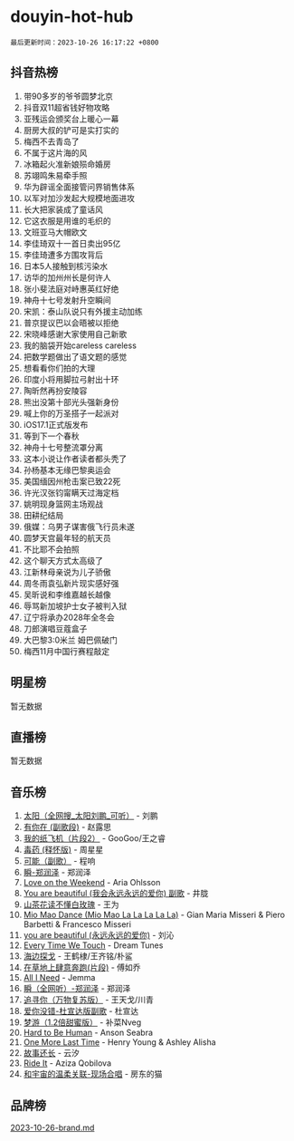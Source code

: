 # douyin-hot-hub

`最后更新时间：2023-10-26 16:17:22 +0800`

## 抖音热榜

1. 带90多岁的爷爷圆梦北京
1. 抖音双11超省钱好物攻略
1. 亚残运会颁奖台上暖心一幕
1. 厨房大叔的铲可是实打实的
1. 梅西不去青岛了
1. 不属于这片海的风
1. 冰箱起火准新娘殒命婚房
1. 苏翊鸣朱易牵手照
1. 华为辟谣全面接管问界销售体系
1. 以军对加沙发起大规模地面进攻
1. 长大把家装成了童话风
1. 它这衣服是用谁的毛织的
1. 文班亚马大帽欧文
1. 李佳琦双十一首日卖出95亿
1. 李佳琦遭多方围攻背后
1. 日本5人接触到核污染水
1. 访华的加州州长是何许人
1. 张小斐法庭对峙惠英红好绝
1. 神舟十七号发射升空瞬间
1. 宋凯：泰山队说只有外援主动加练
1. 普京提议巴以会晤被以拒绝
1. 宋晓峰感谢大家使用自己新歌
1. 我的脑袋开始careless careless
1. 把数学题做出了语文题的感觉
1. 想看看你们拍的大理
1. 印度小将用脚拉弓射出十环
1. 陶昕然再扮安陵容
1. 熊出没第十部光头强新身份
1. 喊上你的万圣搭子一起派对
1. iOS17.1正式版发布
1. 等到下一个春秋
1. 神舟十七号整流罩分离
1. 这本小说让作者读者都头秃了
1. 孙杨基本无缘巴黎奥运会
1. 美国缅因州枪击案已致22死
1. 许光汉张钧甯瞒天过海定档
1. 姚明现身篮网主场观战
1. 田耕纪结局
1. 俄媒：乌男子谋害俄飞行员未遂
1. 圆梦天宫最年轻的航天员
1. 不比耶不会拍照
1. 这个聊天方式太高级了
1. 江新林母亲说为儿子骄傲
1. 周冬雨袁弘新片现实感好强
1. 吴昕说和李维嘉越长越像
1. 辱骂新加坡护士女子被判入狱
1. 辽宁将承办2028年全冬会
1. 刀郎演唱豆蔻盒子
1. 大巴黎3:0米兰 姆巴佩破门
1. 梅西11月中国行赛程敲定

## 明星榜

暂无数据

## 直播榜

暂无数据

## 音乐榜

1. [太阳（全网搜_太阳刘鹏_可听）](https://sf3-cdn-tos.douyinstatic.com/obj/tos-cn-ve-2774/ogWbyIQnlBFImVbeDocRdCIYtBHlbJXgfZMvgz) - 刘鹏
1. [有你在 (副歌段)](https://sf3-cdn-tos.douyinstatic.com/obj/tos-cn-ve-2774/o8zImmNsI8B0yfAW5FKAB1oBhkMAlIrwsZEi1V) - 赵露思
1. [我的纸飞机（片段2）](https://sf6-cdn-tos.douyinstatic.com/obj/tos-cn-ve-2774/oM2ZrKcg2CD5AeRB2gkeXOFB1IxAGJdZPazYHf) - GooGoo/王之睿
1. [毒药 (释怀版)](https://sf3-cdn-tos.douyinstatic.com/obj/tos-cn-ve-2774/oYILMEAzspdZBIzy4frJNB8ZHPHWAhiwowd4Ad) - 周星星
1. [可能（副歌）](https://sf6-cdn-tos.douyinstatic.com/obj/tos-cn-ve-2774/cde1731888894259b333569393c2fb51) - 程响
1. [瞬-郑润泽](https://sf6-cdn-tos.douyinstatic.com/obj/tos-cn-ve-2774/oYXHIohzvbNAzBhHgyksWpRM4bfkDsBdBDAynw) - 郑润泽
1. [Love on the Weekend](https://sf3-cdn-tos.douyinstatic.com/obj/tos-cn-ve-2774/o4tVQen5ZtBZEMlD1CDIepBC2OigkU1KQkb1vd) - Aria Ohlsson
1. [You are beautiful (我会永远永远的爱你) 副歌](https://sf3-cdn-tos.douyinstatic.com/obj/tos-cn-ve-2774/o4NlnjbBAIAhg5wOCWzJoyMzkIqGxYsR7f3W4Q) - 井胧
1. [山茶花读不懂白玫瑰](https://sf6-cdn-tos.douyinstatic.com/obj/tos-cn-ve-2774/osfn8B7DktrRHEPJgPCfDbw7QDQEkwC16BxZg9) - 王为
1. [Mio Mao Dance (Mio Mao La La La La La)](https://sf6-cdn-tos.douyinstatic.com/obj/tos-cn-ve-2774/owhJZ1sWIABNvU3gOxlwztm0oAfMK58zHXT8GM) - Gian Maria Misseri & Piero Barbetti & Francesco Misseri
1. [you are beautiful (永远永远的爱你)](https://sf3-cdn-tos.douyinstatic.com/obj/tos-cn-ve-2774/7f5e088a940e42b487e76fd10d0ffcfd) - 刘沁
1. [Every Time We Touch](https://sf3-cdn-tos.douyinstatic.com/obj/tos-cn-ve-2774/ogN6lUKQeBBfEVhIOMikG1CcJjugxk1tztZyhP) - Dream Tunes
1. [海边探戈](https://sf6-cdn-tos.douyinstatic.com/obj/tos-cn-ve-2774/os9gE0VQCGqt6VQkZDyBBYvfSDY0QFe3vVmubn) - 王鹤棣/王齐铭/朴鲨
1. [在草地上肆意奔跑(片段)](https://sf6-cdn-tos.douyinstatic.com/obj/tos-cn-ve-2774/8831d494742f45dabdfa8adb8b817259) - 傅如乔
1. [All I Need](https://sf3-cdn-tos.douyinstatic.com/obj/tos-cn-ve-2774/e8b55ca1d1fa4f90a60c22b8ece170ac) - Jemma
1. [瞬（全网听）-郑润泽](https://sf3-cdn-tos.douyinstatic.com/obj/tos-cn-ve-2774/o4Vb9eJZClCZTnRQYy0BRSeHGrDtrkrQgIBvQt) - 郑润泽
1. [追寻你（万物复苏版）](https://sf3-cdn-tos.douyinstatic.com/obj/tos-cn-ve-2774/oYeAZJsbjIDit9APmBg8u6uDUQnHmoCf3gbo74) - 王天戈/川青
1. [爱你没错-杜宣达版副歌](https://sf6-cdn-tos.douyinstatic.com/obj/tos-cn-ve-2774/oUm8ctBZQfZQ4jUNWbseSYV0lZDsWn6LCODgCB) - 杜宣达
1. [梦游（1.2倍甜蜜版）](https://sf3-cdn-tos.douyinstatic.com/obj/tos-cn-ve-2774/o4gyAUm8hwufoEABmwVIiQtHsFuGzAEEWtNMzo) - 补菜Nveg
1. [Hard to Be Human](https://sf3-cdn-tos.douyinstatic.com/obj/tos-cn-ve-2774/oQItaej4rB1rBfnJUbKPlQOgDWvSUWRy814CZl) - Anson Seabra
1. [One More Last Time](https://sf3-cdn-tos.douyinstatic.com/obj/tos-cn-ve-2774/oAzTlo0LUAdCAIhjktsKWcLAEUKmZwGcOoB1fy) - Henry Young & Ashley Alisha
1. [故事还长](https://sf3-cdn-tos.douyinstatic.com/obj/tos-cn-ve-2774/30a26758c8594f0ab81ac675c33ee2c5) - 云汐
1. [Ride It](https://sf6-cdn-tos.douyinstatic.com/obj/tos-cn-ve-2774/oMZDIYec6eQynQyWBQnCM11DZzkgnBPtBpD4bi) - Aziza Qobilova
1. [和宇宙的温柔关联-现场合唱](https://sf3-cdn-tos.douyinstatic.com/obj/tos-cn-ve-2774/o0hONGDYQBgk0e5bqDeQOonVmncA6tC2nBwZLT) - 房东的猫

## 品牌榜

[2023-10-26-brand.md](2023-10-26-brand.md)
